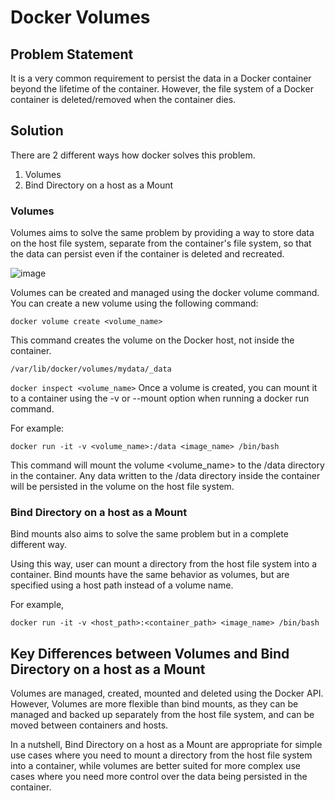 # Docker Volumes

## Problem Statement

It is a very common requirement to persist the data in a Docker container beyond the lifetime of the container. However, the file system
of a Docker container is deleted/removed when the container dies.

## Solution

There are 2 different ways how docker solves this problem.

1. Volumes
2. Bind Directory on a host as a Mount

### Volumes

Volumes aims to solve the same problem by providing a way to store data on the host file system, separate from the container's file system,
so that the data can persist even if the container is deleted and recreated.

![image](https://user-images.githubusercontent.com/43399466/218018334-286d8949-d155-4d55-80bc-24827b02f9b1.png)

Volumes can be created and managed using the docker volume command. You can create a new volume using the following command:

```
docker volume create <volume_name>
```

This command creates the volume on the Docker host, not inside the container.

`/var/lib/docker/volumes/mydata/_data`

`docker inspect <volume_name>`
Once a volume is created, you can mount it to a container using the -v or --mount option when running a docker run command.

For example:

```
docker run -it -v <volume_name>:/data <image_name> /bin/bash
```

This command will mount the volume <volume_name> to the /data directory in the container. Any data written to the /data directory
inside the container will be persisted in the volume on the host file system.

### Bind Directory on a host as a Mount

Bind mounts also aims to solve the same problem but in a complete different way.

Using this way, user can mount a directory from the host file system into a container. Bind mounts have the same behavior as volumes, but
are specified using a host path instead of a volume name.

For example,

```
docker run -it -v <host_path>:<container_path> <image_name> /bin/bash
```

## Key Differences between Volumes and Bind Directory on a host as a Mount

Volumes are managed, created, mounted and deleted using the Docker API. However, Volumes are more flexible than bind mounts, as
they can be managed and backed up separately from the host file system, and can be moved between containers and hosts.

In a nutshell, Bind Directory on a host as a Mount are appropriate for simple use cases where you need to mount a directory from the host file system into
a container, while volumes are better suited for more complex use cases where you need more control over the data being persisted
in the container.
